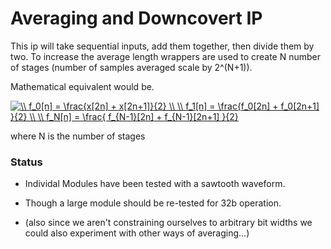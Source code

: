 # Averaging and Downcovert IP 

This ip will take sequential inputs, add them together, then divide them by two. To increase 
the average length wrappers are used to create N number of stages (number of samples averaged scale by 2^(N+1)).

Mathematical equivalent would be.

<a href="https://www.codecogs.com/eqnedit.php?latex=\\&space;f_0[n]&space;=&space;\frac{x[2n]&space;&plus;&space;x[2n&plus;1]}{2}&space;\\&space;\\&space;f_1[n]&space;=&space;\frac{f_0[2n]&space;&plus;&space;f_0[2n&plus;1]&space;}{2}&space;\\&space;\\&space;f_N[n]&space;=&space;\frac{&space;f_{N-1}[2n]&space;&plus;&space;f_{N-1}[2n&plus;1]&space;}{2}" target="_blank"><img src="https://latex.codecogs.com/gif.latex?\\&space;f_0[n]&space;=&space;\frac{x[2n]&space;&plus;&space;x[2n&plus;1]}{2}&space;\\&space;\\&space;f_1[n]&space;=&space;\frac{f_0[2n]&space;&plus;&space;f_0[2n&plus;1]&space;}{2}&space;\\&space;\\&space;f_N[n]&space;=&space;\frac{&space;f_{N-1}[2n]&space;&plus;&space;f_{N-1}[2n&plus;1]&space;}{2}" title="\\ f_0[n] = \frac{x[2n] + x[2n+1]}{2} \\ \\ f_1[n] = \frac{f_0[2n] + f_0[2n+1] }{2} \\ \\ f_N[n] = \frac{ f_{N-1}[2n] + f_{N-1}[2n+1] }{2}" /></a>


where N is the number of stages

### Status

- Individal Modules have been tested with a sawtooth waveform. 

- Though a large module should be re-tested for 32b operation. 

- (also since we aren't constraining ourselves to arbitrary bit widths we could also experiment with other ways of averaging...)
